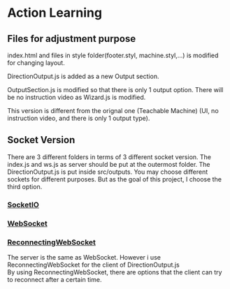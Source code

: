 # Action Learning
## Files for adjustment purpose

index.html and files in style folder(footer.styl, machine.styl,...) is modified for changing layout. 

DirectionOutput.js is added as a new Output section.

OutputSection.js is modified so that there is only 1 output option. There will be no instruction video as Wizard.js is modified.  

This version is different from the orignal one (Teachable Machine) (UI, no instruction video, and there is only 1 output type).

## Socket Version
There are 3 different folders in terms of 3 different socket version.
The index.js and ws.js as server should be put at the outermost folder.
The DirectionOutput.js is put inside src/outputs.
You may choose different sockets for different purposes. But as the goal of this project,
I choose the third option.

### [SocketIO](https://socket.io/) 
### [WebSocket](https://www.npmjs.com/package/websocket)
### [ReconnectingWebSocket](https://github.com/pladaria/reconnecting-websocket)
The server is the same as WebSocket.
However i use ReconnectingWebSocket for the client of DirectionOutput.js <br/>
By using ReconnectingWebSocket, there are options that the client can try to reconnect after a certain time.

